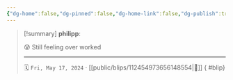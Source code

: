 ```yaml
---
{"dg-home":false,"dg-pinned":false,"dg-home-link":false,"dg-publish":true,"type":"blip","disabled rules":["yaml-title","yaml-title-alias","file-name-heading"],"title":"philipp on mastodon @ 2024-05-17","created-date":"2024-05-17T06:18:42","id":112454973656148560,"updated-date":"2025-05-02T08:50:44","dg-path":"blips/112454973656148554.md","permalink":"/blips/112454973656148554/","dgPassFrontmatter":true}
---
```


> [!summary] **philipp**:
>
> 😰 Still feeling over worked
> - - -
>
> 🗓️ `Fri, May 17, 2024` · [[public/blips/112454973656148554\|🔗]]
{ #blip}


